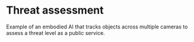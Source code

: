 # Threat assessment
Example of an embodied AI that tracks objects across multiple cameras to assess a threat level as a public service.
